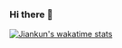 ### Hi there 👋
<!--
[![Jiankun's GitHub stats](https://github-readme-stats-eight-gamma-19.vercel.app/api?username=JiankunW)](https://github.com/anuraghazra/github-readme-stats)[![Top Langs](https://github-readme-stats-eight-gamma-19.vercel.app/api/top-langs/?username=JiankunW&layout=compact)](https://github.com/anuraghazra/github-readme-stats)
-->
[![Jiankun's wakatime stats](https://github-readme-stats.vercel.app/api/wakatime?username=JiankunW&range=last_7_days)](https://github.com/anuraghazra/github-readme-stats)


<!--

**JiankunW/JiankunW** is a ✨ _special_ ✨ repository because its `README.md` (this file) appears on your GitHub profile.

Here are some ideas to get you started:

- 🔭 I’m currently working on ...
- 🌱 I’m currently learning ...
- 👯 I’m looking to collaborate on ...
- 🤔 I’m looking for help with ...
- 💬 Ask me about ...
- 📫 How to reach me: ...
- 😄 Pronouns: ...
- ⚡ Fun fact: ...
-->
